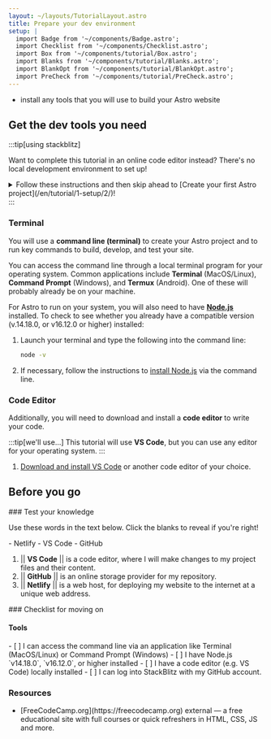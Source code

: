 ```yaml
---
layout: ~/layouts/TutorialLayout.astro
title: Prepare your dev environment
setup: |
  import Badge from '~/components/Badge.astro';
  import Checklist from '~/components/Checklist.astro';
  import Box from '~/components/tutorial/Box.astro';
  import Blanks from '~/components/tutorial/Blanks.astro';
  import BlankOpt from '~/components/tutorial/BlankOpt.astro';
  import PreCheck from '~/components/tutorial/PreCheck.astro';
---
```


<PreCheck>

  - install any tools that you will use to build your Astro website
</PreCheck>

## Get the dev tools you need


    
:::tip[using stackblitz]

Want to complete this tutorial in an online code editor instead? There's no local development environment to set up!

<details>
<summary>
Follow these instructions and then skip ahead to [Create your first Astro project](/en/tutorial/1-setup/2/)!
</summary>
1. Sign in to [StackBlitz](https://stackblitz.com) using your GitHub credentials. This site will provide you with two different software tools that you will need to build your site:
 - a **code editor** (an alternative to locally-installed software like VSCode) where you will edit your files.
 - a **terminal pane** for running server commands.
</details>
:::

### Terminal

You will use a **command line (terminal)** to create your Astro project and to run key commands to build, develop, and test your site.

You can access the command line through a local terminal program for your operating system. Common applications include **Terminal** (MacOS/Linux), **Command Prompt** (Windows), and **Termux** (Android). One of these will probably already be on your machine. 

For Astro to run on your system, you will also need to have [**Node.js**](https://nodejs.org/en/) installed. To check to see whether you already have a compatible version (v.14.18.0, or v16.12.0 or higher) installed: 

1. Launch your terminal and type the following into the command line:

    ```sh
    node -v
    ```

2. If necessary, follow the instructions to [install Node.js](https://docs.npmjs.com/downloading-and-installing-node-js-and-npm) via the command line.

### Code Editor

Additionally, you will need to download and install a **code editor** to write your code. 

:::tip[we'll use...]
This tutorial will use **VS Code**, but you can use any editor for your operating system.
:::

1. [Download and install VS Code](https://code.visualstudio.com/#alt-downloads) or another code editor of your choice. 


## Before you go

<Box icon="question-mark">
### Test your knowledge

Use these words in the text below. Click the blanks to reveal if you're right!

<Blanks>
- Netlify
- VS Code
- GitHub
</Blanks>

1. || **VS Code** || is a code editor, where I will make changes to my project files and their content.
2. || **GitHub** || is an online storage provider for my repository.
3. || **Netlify** || is a web host, for deploying my website to the internet at a unique web address.
</Box>

<Box icon="check-list">
### Checklist for moving on

#### Tools
<Checklist>
- [ ] I can access the command line via an application like Terminal (MacOS/Linux) or Command Prompt (Windows)
- [ ] I have Node.js `v14.18.0`, `v16.12.0`, or higher installed
- [ ] I have a code editor (e.g. VS Code) locally installed

<Fragment slot="alternative">
- [ ] I can log into StackBlitz with my GitHub account.
</Fragment>
</Checklist>
</Box>


### Resources

- <p>[FreeCodeCamp.org](https://freecodecamp.org) <Badge>external</Badge> — a free educational site with full courses or quick refreshers in HTML, CSS, JS and more.</p>
